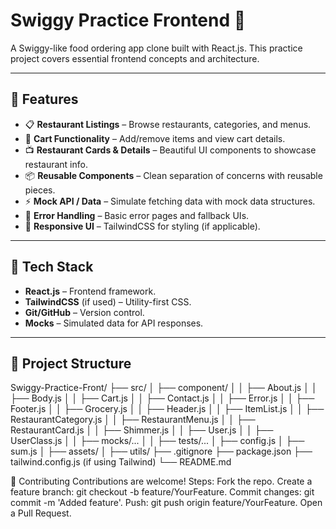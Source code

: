 # Swiggy Practice Frontend 🍔

A Swiggy-like food ordering app clone built with React.js. This practice project covers essential frontend concepts and architecture.

---

## 🚀 Features

- 📋 **Restaurant Listings** – Browse restaurants, categories, and menus.
- 🛒 **Cart Functionality** – Add/remove items and view cart details.
- 📺 **Restaurant Cards & Details** – Beautiful UI components to showcase restaurant info.
- 📦 **Reusable Components** – Clean separation of concerns with reusable pieces.
- ⚡ **Mock API / Data** – Simulate fetching data with mock data structures.
- 🧩 **Error Handling** – Basic error pages and fallback UIs.
- 🎨 **Responsive UI** – TailwindCSS for styling (if applicable).

---

## 🔧 Tech Stack

- **React.js** – Frontend framework.
- **TailwindCSS** (if used) – Utility-first CSS.
- **Git/GitHub** – Version control.
- **Mocks** – Simulated data for API responses.

---

## 📂 Project Structure
Swiggy-Practice-Front/
├── src/
│ ├── component/
│ │ ├── About.js
│ │ ├── Body.js
│ │ ├── Cart.js
│ │ ├── Contact.js
│ │ ├── Error.js
│ │ ├── Footer.js
│ │ ├── Grocery.js
│ │ ├── Header.js
│ │ ├── ItemList.js
│ │ ├── RestaurantCategory.js
│ │ ├── RestaurantMenu.js
│ │ ├── RestaurantCard.js
│ │ ├── Shimmer.js
│ │ ├── User.js
│ │ ├── UserClass.js
│ │ ├── mocks/...
│ │ ├── tests/...
│ ├── config.js
│ ├── sum.js
│ ├── assets/
│ ├── utils/
├── .gitignore
├── package.json
├── tailwind.config.js (if using Tailwind)
└── README.md

🤝 Contributing
Contributions are welcome! Steps:
Fork the repo.
Create a feature branch: git checkout -b feature/YourFeature.
Commit changes: git commit -m 'Added feature'.
Push: git push origin feature/YourFeature.
Open a Pull Request.
